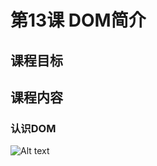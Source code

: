 # 第13课 DOM简介
## 课程目标


## 课程内容
### 认识DOM
![Alt text](http://www.w3school.com.cn/i/ct_htmltree.gif)

